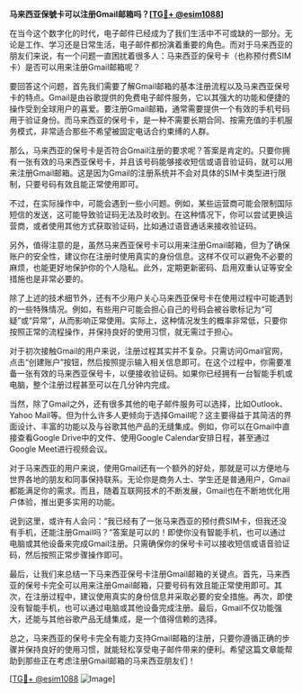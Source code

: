 **马来西亚保號卡可以注册Gmail邮箱吗？[[TG💪+ @esim1088](https://t.me/s/esim1088)]**

在当今这个数字化的时代，电子邮件已经成为了我们生活中不可或缺的一部分。无论是工作、学习还是日常生活，电子邮件都扮演着重要的角色。而对于马来西亚的朋友们来说，有一个问题一直困扰着很多人：马来西亚的保号卡（也称预付费SIM卡）是否可以用来注册Gmail邮箱呢？

要回答这个问题，首先我们需要了解Gmail邮箱的基本注册流程以及马来西亚保号卡的特点。Gmail是由谷歌提供的免费电子邮件服务，它以其强大的功能和便捷的操作受到全球用户的喜爱。要注册Gmail邮箱，通常需要提供一个有效的手机号码用于验证身份。而马来西亚的保号卡，是一种不需要长期合同、按需充值的手机服务模式，非常适合那些不希望被固定电话合约束缚的人群。

那么，马来西亚的保号卡是否符合Gmail注册的要求呢？答案是肯定的。只要你拥有一张有效的马来西亚保号卡，并且该号码能够接收短信或语音验证码，就可以用来注册Gmail邮箱。这是因为Gmail的注册系统并不会对具体的SIM卡类型进行限制，只要号码有效且能正常使用即可。

不过，在实际操作中，可能会遇到一些小问题。例如，某些运营商可能会限制国际短信的发送，这可能导致验证码无法及时收到。在这种情况下，你可以尝试更换运营商，或者使用其他方式获取验证码，比如通过语音通话来接收验证码。

另外，值得注意的是，虽然马来西亚保号卡可以用来注册Gmail邮箱，但为了确保账户的安全性，建议你在注册时使用真实的身份信息。这样不仅可以避免不必要的麻烦，也能更好地保护你的个人隐私。此外，定期更新密码、启用双重认证等安全措施也是非常必要的。

除了上述的技术细节外，还有不少用户关心马来西亚保号卡在使用过程中可能遇到的一些特殊情况。例如，有些用户可能会担心自己的号码会被谷歌标记为“可疑”或“异常”，从而影响正常使用。实际上，这种情况发生的概率非常低，只要你按照正常的流程操作，并保持良好的使用习惯，就无需过于担心。

对于初次接触Gmail的用户来说，注册过程其实并不复杂。只需访问Gmail官网，点击“创建账户”按钮，然后按照提示输入相关信息即可。在这个过程中，你需要准备一张有效的马来西亚保号卡，以便接收验证码。如果你已经拥有一台智能手机或电脑，整个注册过程甚至可以在几分钟内完成。

当然，除了Gmail之外，还有很多其他的电子邮件服务可以选择，比如Outlook、Yahoo Mail等。但为什么许多人更倾向于选择Gmail呢？这主要得益于其简洁的界面设计、丰富的功能以及与谷歌其他产品的无缝集成。例如，你可以在Gmail中直接查看Google Drive中的文件、使用Google Calendar安排日程，甚至通过Google Meet进行视频会议。

对于马来西亚的用户来说，使用Gmail还有一个额外的好处，那就是可以方便地与世界各地的朋友和同事保持联系。无论你是商务人士、学生还是普通用户，Gmail都能满足你的需求。而且，随着互联网技术的不断发展，Gmail也在不断地优化用户体验，推出更多实用的功能。

说到这里，或许有人会问：“我已经有了一张马来西亚的预付费SIM卡，但我还没有手机，还能注册Gmail吗？”答案是可以的！即使你没有智能手机，也可以通过电脑或其他设备来完成Gmail注册。只需确保你的保号卡可以接收短信或语音验证码，然后按照正常步骤操作即可。

最后，让我们来总结一下马来西亚保号卡注册Gmail邮箱的关键点。首先，马来西亚的保号卡完全可以用来注册Gmail邮箱，只要号码有效且能正常使用即可。其次，在注册过程中，建议使用真实的身份信息并采取必要的安全措施。再次，即使没有智能手机，也可以通过电脑或其他设备完成注册。最后，Gmail不仅功能强大，还能与其他谷歌产品无缝集成，是一个值得信赖的选择。

总之，马来西亚的保号卡完全有能力支持Gmail邮箱的注册，只要你遵循正确的步骤并保持良好的使用习惯，就能轻松享受电子邮件带来的便利。希望这篇文章能帮助到那些正在考虑注册Gmail邮箱的马来西亚朋友们！

[[TG💪+ @esim1088](https://t.me/s/esim1088) ![Image](https://i.postimg.cc/4NQfJmqS/Snipaste-2025-05-13-00-14-12.png)]